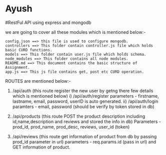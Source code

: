 # Ayush

#RestFul API using express and mongodb

we are going to cover all these modules which is mentioned below:-

	config.json ==> this file is used to configure mongodb.
	controllers ==> This folder contain controller.js file which holds basic CURD functions.
	models ==> This folder contain user.js file which holds schema.
	node_modules ==> This folder contains all node modules.
	README.md ==> This document contains the basic structure of Assignment.
	app.js ==> This js file contains get, post etc CURD operation.

ROUTES are mentioned below:-

1. /api/auth
		(this route register the new user by getng there few details which is mentioned below)
			i) /api/auth/register
					parameters -
						firstname,
						lastname,
						email,
						password,
						userID is auto generated.
			ii) /api/auth/login 
					paramters - 
						email, 
						password (should be verify by token stored in db)

2. /api/products
		(this route POST the product description including id,name,description and reviews and stored the info in db)
			Parameters - 
				prod_id,
				prod_name,
				prod_desc,
				reviews,
				user_id (token)

3. /api/reviews
		(this route get information of product from db by passing prod_id parameter in url)
			parameters -
				req.params.id (pass in url) and GET information of product.

